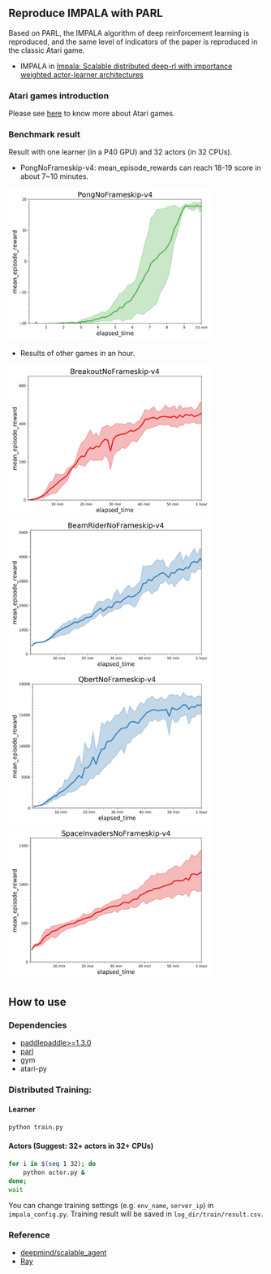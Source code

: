 ## Reproduce IMPALA with PARL
Based on PARL, the IMPALA algorithm of deep reinforcement learning is reproduced, and the same level of indicators of the paper is reproduced in the classic Atari game.

+ IMPALA in
[Impala: Scalable distributed deep-rl with importance weighted actor-learner architectures](https://arxiv.org/abs/1802.01561)

### Atari games introduction
Please see [here](https://gym.openai.com/envs/#atari) to know more about Atari games.

### Benchmark result
Result with one learner (in a P40 GPU) and 32 actors (in 32 CPUs).
+ PongNoFrameskip-v4: mean_episode_rewards can reach 18-19 score in about 7~10 minutes.
<img src=".benchmark/IMPALA_Pong.jpg" width = "400" height ="300" alt="IMPALA_Pong" />

+ Results of other games in an hour.

<img src=".benchmark/IMPALA_Breakout.jpg" width = "400" height ="300" alt="IMPALA_Breakout" /> <img src=".benchmark/IMPALA_BeamRider.jpg" width = "400" height ="300" alt="IMPALA_BeamRider"/>
<br>
<img src=".benchmark/IMPALA_Qbert.jpg" width = "400" height ="300" alt="IMPALA_Qbert" /> <img src=".benchmark/IMPALA_SpaceInvaders.jpg" width = "400" height ="300" alt="IMPALA_SpaceInvaders"/>

## How to use
### Dependencies
+ [paddlepaddle>=1.3.0](https://github.com/PaddlePaddle/Paddle)
+ [parl](https://github.com/PaddlePaddle/PARL)
+ gym
+ atari-py


### Distributed Training:

#### Learner
```sh
python train.py 
```

#### Actors (Suggest: 32+ actors in 32+ CPUs)
```sh
for i in $(seq 1 32); do
    python actor.py &
done;
wait
```

You can change training settings (e.g. `env_name`, `server_ip`) in `impala_config.py`.
Training result will be saved in `log_dir/train/result.csv`.

### Reference
+ [deepmind/scalable_agent](https://github.com/deepmind/scalable_agent)
+ [Ray](https://github.com/ray-project/ray)
